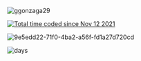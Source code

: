 <p align="left"> <img src="https://komarev.com/ghpvc/?username=ggonzaga29&label=Profile%20views&color=0e75b6&style=flat" alt="ggonzaga29" /> </p>
<a href="https://wakatime.com/@fbd916f9-042c-4823-a07c-8087b3f8ded0"><img src="https://wakatime.com/badge/user/fbd916f9-042c-4823-a07c-8087b3f8ded0.svg" alt="Total time coded since Nov 12 2021" /></a>
<!--START_SECTION:waka-->
<!--END_SECTION:waka-->

![9e5edd22-71f0-4ba2-a56f-fd1a27d720cd](https://github.com/ggonzaga29/ggonzaga29/assets/63789867/1a31543d-f99f-4226-ad6b-c8bfde931ff5)

![days](https://github.com/ggonzaga29/ggonzaga29/assets/63789867/11285455-2e2b-4917-8a09-95664cfa1a05)
